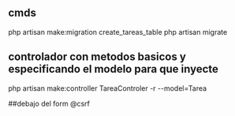 ## cmds
php artisan make:migration create_tareas_table
php artisan migrate
## controlador con metodos basicos y especificando el modelo para que inyecte
php artisan make:controller TareaControler -r --model=Tarea

##debajo del form
@csrf
